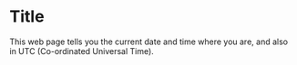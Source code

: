 # Title

This web page tells you the current date and time where you are, and also in UTC (Co-ordinated Universal Time).
